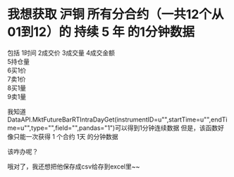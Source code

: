 # 我想获取 沪铜 所有分合约（一共12个从**01到**12）的 持续 5 年 的1分钟数据

包括
1时间
2成交价
3成交量 
4成交金额  
5持仓量  
6买1价      
7卖1价  
8买1量  
9卖1量



我知道DataAPI.MktFutureBarRTIntraDayGet(instrumentID=u"",startTime=u"",endTime=u"",type="",field="",pandas="1")可以得到1分钟连续数据
但是，该函数好像只能一次获得 1 个合约 1天 的分钟数据

该咋办呢？

哦对了，我还想把他保存成csv给存到excel里~~